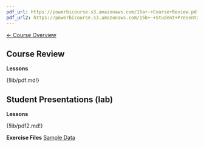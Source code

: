 ```yaml
---
pdf_url: https://powerbicourse.s3.amazonaws.com/15a+-+Course+Review.pdf
pdf_url2: https://powerbicourse.s3.amazonaws.com/15b+-+Student+Presentations.pdf
---
```


[&#x2190; Course Overview](../1-Overview/overview.md)
## Course Review

**Lessons**

{!lib/pdf.md!}

## Student Presentations (lab)

**Lessons**

{!lib/pdf2.md!}

**Exercise Files**
[Sample Data](https://powerbicourse.s3.amazonaws.com/superstore.xls)

